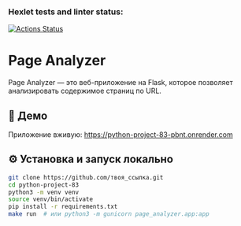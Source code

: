 ### Hexlet tests and linter status:
[![Actions Status](https://github.com/RustemYeldessov/python-project-83/actions/workflows/hexlet-check.yml/badge.svg)](https://github.com/RustemYeldessov/python-project-83/actions)

# Page Analyzer

Page Analyzer — это веб-приложение на Flask, которое позволяет анализировать содержимое страниц по URL.

## 🚀 Демо

Приложение вживую: https://python-project-83-pbnt.onrender.com

## ⚙️ Установка и запуск локально

```bash
git clone https://github.com/твоя_ссылка.git
cd python-project-83
python3 -m venv venv
source venv/bin/activate
pip install -r requirements.txt
make run  # или python3 -m gunicorn page_analyzer.app:app